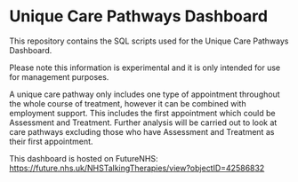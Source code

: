 # Unique Care Pathways Dashboard

This repository contains the SQL scripts used for the Unique Care Pathways Dashboard.

Please note this information is experimental and it is only intended for use for management purposes.

A unique care pathway only includes one type of appointment throughout the whole course of treatment, however it can be combined with employment support. This includes the first appointment which could be Assessment and Treatment. Further analysis will be carried out to look at care pathways excluding those who have Assessment and Treatment as their first appointment.

This dashboard is hosted on FutureNHS: https://future.nhs.uk/NHSTalkingTherapies/view?objectID=42586832
